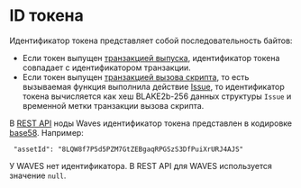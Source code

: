 # ID токена

Идентификатор токена представляет собой последовательность байтов:
* Если токен выпущен [транзакцией выпуска](/ru/blockchain/transaction-type/issue-transaction), идентификатор токена совпадает с идентификатором транзакции.
* Если токен выпущен [транзакцией вызова скрипта](/ru/blockchain/transaction-type/invoke-script-transaction), то есть вызываемая функция выполнила действие [Issue](/ru/ride/structures/script-actions/issue), то идентификатор токена вычисляется как хеш BLAKE2b-256 данных структуры `Issue` и временной метки транзакции вызова скрипта.

В [REST API](/ru/waves-node/node-api/) ноды Waves идентификатор токена представлен в кодировке [base58](https://ru.wikipedia.org/wiki/Base58). Например:

```
 "assetId": "8LQW8f7P5d5PZM7GtZEBgaqRPGSzS3DfPuiXrURJ4AJS"
```

У WAVES нет идентификатора. В REST API для WAVES используется значение `null`.
